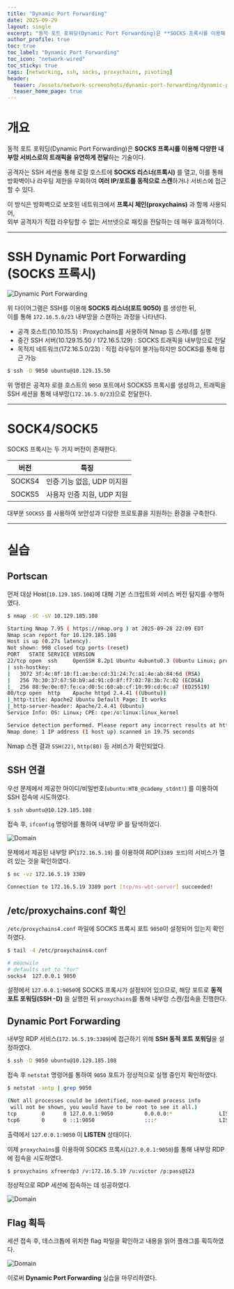 ```yaml
---
title: "Dynamic Port Forwarding"
date: 2025-09-29
layout: single
excerpt: "동적 포트 포워딩(Dynamic Port Forwarding)은 **SOCKS 프록시를 이용해 다양한 내부망 서비스로의 트래픽을 유연하게 전달**하는 기술이다. 공격자는 SSH 세션을 통해 로컬 호스트에 **SOCKS 리스너(프록시)** 를 열고, 이를 통해 방화벽이나 라우팅 제한을 우회하여 **여러 IP/포트를 동적으로 스캔**하거나 서비스에 접근할 수 있다. 이 방식은 방화벽으로 보호된 네트워크에서 **프록시 체인(proxychains)** 과 함께 사용되어, 외부 공격자가 직접 라우팅할 수 없는 서브넷으로 패킷을 전달하는 데 매우 효과적이다."
author_profile: true
toc: true
toc_label: "Dynamic Port Forwarding"
toc_icon: "network-wired"
toc_sticky: true
tags: [networking, ssh, socks, proxychains, pivoting]
header:
  teaser: /assets/network-screenshots/dynamic-port-forwarding/dynamic-port-forwarding.png
  teaser_home_page: true
---
```


# 개요

동적 포트 포워딩(Dynamic Port Forwarding)은 **SOCKS 프록시를 이용해 다양한 내부망 서비스로의 트래픽을 유연하게 전달**하는 기술이다.

공격자는 SSH 세션을 통해 로컬 호스트에 **SOCKS 리스너(프록시)** 를 열고, 이를 통해 방화벽이나 라우팅 제한을 우회하여 **여러 IP/포트를 동적으로 스캔**하거나 서비스에 접근할 수 있다.

이 방식은 방화벽으로 보호된 네트워크에서 **프록시 체인(proxychains)** 과 함께 사용되어,  
외부 공격자가 직접 라우팅할 수 없는 서브넷으로 패킷을 전달하는 데 매우 효과적이다.

---

# SSH Dynamic Port Forwarding (SOCKS 프록시)

![Dynamic Port Forwarding](/assets/network-screenshots/dynamic-port-forwarding/dynamic-port-forwarding.png)

위 다이어그램은 SSH를 이용해 **SOCKS 리스너(포트 9050)** 를 생성한 뒤,  
이를 통해 `172.16.5.0/23` 내부망을 스캔하는 과정을 나타낸다.

- 공격 호스트(10.10.15.5) : Proxychains를 사용하여 Nmap 등 스캐너를 실행  
- 중간 SSH 서버(10.129.15.50 / 172.16.5.129) : SOCKS 트래픽을 내부망으로 전달  
- 목적지 네트워크(172.16.5.0/23) : 직접 라우팅이 불가능하지만 SOCKS를 통해 접근 가능

```bash
$ ssh -D 9050 ubuntu@10.129.15.50
```

위 명령은 공격자 로컬 호스트의 `9050` 포트에서 SOCKS5 프록시를 생성하고,
트래픽을 SSH 세션을 통해 내부망(`172.16.5.0/23`)으로 전달한다.

---

# SOCK4/SOCK5

SOCKS 프록시는 두 가지 버전이 존재한다.

| 버전         | 특징                |
| ---------- | ----------------- |
| SOCKS4 | 인증 기능 없음, UDP 미지원 |
| SOCKS5 | 사용자 인증 지원, UDP 지원 |


대부분 `SOCKS5` 를 사용하여 보안성과 다양한 프로토콜을 지원하는 환경을 구축한다.

---

# 실습

## Portscan

먼저 대상 Host(`10.129.185.108`)에 대해 기본 스크립트와 서비스 버전 탐지를 수행하였다.

```bash
$ nmap -sC -sV 10.129.185.108  

Starting Nmap 7.95 ( https://nmap.org ) at 2025-09-28 22:09 EDT
Nmap scan report for 10.129.185.108
Host is up (0.27s latency).
Not shown: 998 closed tcp ports (reset)
PORT   STATE SERVICE VERSION
22/tcp open  ssh     OpenSSH 8.2p1 Ubuntu 4ubuntu0.3 (Ubuntu Linux; protocol 2.0)
| ssh-hostkey: 
|   3072 3f:4c:8f:10:f1:ae:be:cd:31:24:7c:a1:4e:ab:84:6d (RSA)
|   256 7b:30:37:67:50:b9:ad:91:c0:8f:f7:02:78:3b:7c:02 (ECDSA)
|_  256 88:9e:0e:07:fe:ca:d0:5c:60:ab:cf:10:99:cd:6c:a7 (ED25519)
80/tcp open  http    Apache httpd 2.4.41 ((Ubuntu))
|_http-title: Apache2 Ubuntu Default Page: It works
|_http-server-header: Apache/2.4.41 (Ubuntu)
Service Info: OS: Linux; CPE: cpe:/o:linux:linux_kernel

Service detection performed. Please report any incorrect results at https://nmap.org/submit/ .
Nmap done: 1 IP address (1 host up) scanned in 19.75 seconds
```

Nmap 스캔 결과 `SSH(22)`, `http(80)` 등 서비스가 확인되었다.

## SSH 연결

우선 문제에서 제공한 아이디/비밀번호(`ubuntu:HTB_@cademy_stdnt!`) 를 이용하여 SSH 접속에 시도하였다.

```bash
$ ssh ubuntu@10.129.185.108
```

접속 후, `ifconfig` 명령어를 통하여 내부망 IP 를 탐색하였다.

![Domain](/assets/network-screenshots/dynamic-port-forwarding/ifconfig.png)

문제에서 제공된 내부망 IP(`172.16.5.19`) 를 이용하여 RDP(`3389 포트`)의 서비스가 열려 있는 것을 확인하였다.

```bash
$ nc -vz 172.16.5.19 3389

Connection to 172.16.5.19 3389 port [tcp/ms-wbt-server] succeeded!
```

## /etc/proxychains.conf 확인

`/etc/proxychains4.conf` 파일에 SOCKS 프록시 포트 `9050`이 설정되어 있는지 확인하였다.

```bash
$ tail -4 /etc/proxychains4.conf

# meanwile
# defaults set to "tor"
socks4  127.0.0.1 9050
```

설정에서 `127.0.0.1:9050`에 SOCKS 프록시가 설정되어 있으므로, 해당 포트로 **동적 포트 포워딩(SSH -D)** 을 실행한 뒤 `proxychains`를 통해 내부망 스캔/접속을 진행한다.

## Dynamic Port Forwarding

내부망 RDP 서비스(`172.16.5.19:3389`)에 접근하기 위해 **SSH 동적 포트 포워딩**을 설정하였다.

```bash
$ ssh -D 9050 ubuntu@10.129.185.108
```

접속 후 `netstat` 명령어를 통하여 `9050` 포트가 정상적으로 실행 중인지 확인하였다.

```bash
$ netstat -antp | grep 9050

(Not all processes could be identified, non-owned process info
 will not be shown, you would have to be root to see it all.)
tcp        0      0 127.0.0.1:9050          0.0.0.0:*               LISTEN      44477/ssh           
tcp6       0      0 ::1:9050                :::*                    LISTEN      44477/ssh  
```

출력에서 `127.0.0.1:9050` 이 **LISTEN** 상태이다.

이제 `proxychains`를 이용하여 SOCKS 프록시(`127.0.0.1:9050`)를 통해 내부망 RDP에 접속을 시도하였다.

```bash
$ proxychains xfreerdp3 /v:172.16.5.19 /u:victor /p:pass@123
```

정상적으로 RDP 세션에 접속하는 데 성공하였다.

![Domain](/assets/network-screenshots/dynamic-port-forwarding/rdp-connect.png)

## Flag 획득

세션 접속 후, 데스크톱에 위치한 flag 파일을 확인하고 내용을 읽어 플래그를 획득하였다.

![Domain](/assets/network-screenshots/dynamic-port-forwarding/flag.png)

이로써 **Dynamic Port Forwarding** 실습을 마무리하였다.
